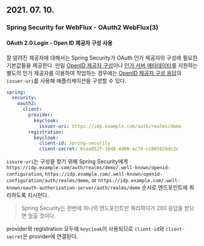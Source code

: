 ## 2021. 07. 10.

### Spring Security for WebFlux - OAuth2 WebFlux(3)

#### OAuth 2.0 Login - Open ID 제공자 구성 사용

잘 알려진 제공자에 대해서는 Spring Security가 OAuth 인가 제공자의 구성에 필요한 기본값들을 제공한다. 만일 [OpenID 제공자 구성][oidc-provider-config]이나 [인가 서버 메타데이터][rfc-8414-section-3]를 지원하는 별도의 인가 제공자를 이용하여 작업하는 경우에는 [OpenID 제공자 구성 응답][oidc-provider-confg-response]의 `issuer-uri`를 사용해 애플리케이션을 구성할 수 있다.

```yaml
spring:
  security:
    oauth2:
      client:
        provider:
          keycloak:
            issuer-uri: https://idp.example.com/auth/realms/demo
        registration:
          keycloak:
            client-id: spring-security
            client-secret: 6cea952f-10d0-4d00-ac79-cc865820dc2c
```

`issure-uri`는 구성을 찾기 위해 Spring Security에게 `https://idp.example.com/auth/realms/demo/.well-known/openid-configuration`, `https://idp.example.com/.well-known/openid-configuration/auth/realms/demo`, or `https://idp.example.com/.well-known/oauth-authorization-server/auth/realms/demo` 순서로 엔드포인트에 쿼리하도록 지시한다.

> Spring Security는 한번에 하나의 엔드포인트만 쿼리하다가 200 응답을 받으면 멈출 것이다.

provider와  registration 모두에 `keycloak`이 사용되므로 `client-id`와 `client-secret`은 provider에 연결된다.





[oidc-provider-config]: https://openid.net/specs/openid-connect-discovery-1_0.html#ProviderConfig
[rfc-8414-section-3]: https://tools.ietf.org/html/rfc8414#section-3
[oidc-provider-confg-response]: https://openid.net/specs/openid-connect-discovery-1_0.html#ProviderConfigurationResponse